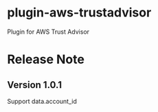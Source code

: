 # plugin-aws-trustadvisor

Plugin for AWS Trust Advisor


# Release Note

## Version 1.0.1

Support data.account_id
